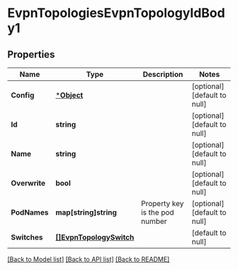 # EvpnTopologiesEvpnTopologyIdBody1

## Properties
Name | Type | Description | Notes
------------ | ------------- | ------------- | -------------
**Config** | [***Object**](.md) |  | [optional] [default to null]
**Id** | **string** |  | [optional] [default to null]
**Name** | **string** |  | [optional] [default to null]
**Overwrite** | **bool** |  | [optional] [default to null]
**PodNames** | **map[string]string** | Property key is the pod number | [optional] [default to null]
**Switches** | [**[]EvpnTopologySwitch**](evpn_topology_switch.md) |  | [default to null]

[[Back to Model list]](../README.md#documentation-for-models) [[Back to API list]](../README.md#documentation-for-api-endpoints) [[Back to README]](../README.md)

